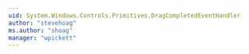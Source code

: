 ```yaml
---
uid: System.Windows.Controls.Primitives.DragCompletedEventHandler
author: "stevehoag"
ms.author: "shoag"
manager: "wpickett"
---
```


